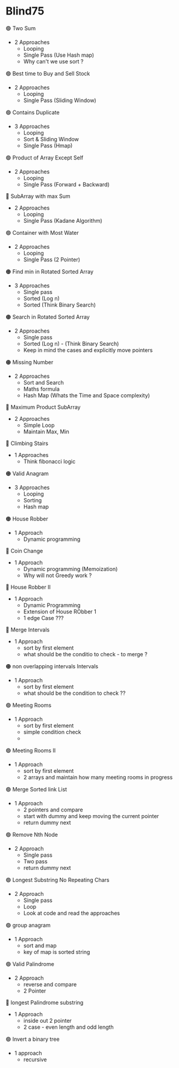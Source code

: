 # Blind75

:green_circle: Two Sum
* 2 Approaches
  + Looping
  + Single Pass (Use Hash map)
  + Why can't we use sort ?

:green_circle: Best time to Buy and Sell Stock
* 2 Approaches
  + Looping
  + Single Pass (Sliding Window)

:green_circle: Contains Duplicate
* 3 Approaches
  + Looping
  + Sort & Sliding Window
  + Single Pass (Hmap)

:green_circle: Product of Array Except Self
* 2 Approaches
  + Looping
  + Single Pass (Forward + Backward)

:red_circle: SubArray with max Sum

- 2 Approaches
  + Looping
  + Single Pass (Kadane Algorithm)

:green_circle: Container with Most Water
* 2 Approaches
  + Looping
  + Single Pass (2 Pointer)

:orange_circle: Find min in Rotated Sorted Array
* 3 Approaches
  + Single pass 
  + Sorted (Log n)
  + Sorted (Think Binary Search)
 
:orange_circle: Search in Rotated Sorted Array
* 2 Approaches
  + Single pass 
  + Sorted (Log n) - (Think Binary Search)
  + Keep in mind the cases and explicitly move pointers

:orange_circle: Missing Number
* 2 Approaches
  + Sort and Search
  + Maths formula
  + Hash Map (Whats the Time and Space complexity)

:red_circle: Maximum Product SubArray
* 2 Approaches
  + Simple Loop
  + Maintain Max, Min
 
:red_circle: Climbing Stairs
* 1 Approaches
  + Think fibonacci logic

:orange_circle: Valid Anagram
* 3 Approaches
  + Looping
  + Sorting
  + Hash map
 
:orange_circle: House Robber
* 1 Approach
  + Dynamic programming
 
:red_circle: Coin Change
* 1 Approach
  + Dynamic programming (Memoization)
  + Why will not Greedy work ?

:red_circle: House Robber II
* 1 Approach
  + Dynamic Programming 
  + Extension of House RObber 1
  + 1 edge Case ???

:red_circle: Merge Intervals
* 1 Approach
  + sort by first element
  + what should be the conditio to check - to merge ?
 
:orange_circle: non overlapping intervals Intervals
* 1 Approach
  + sort by first element
  + what should be the condition to check ??
 
🟢 Meeting Rooms
* 1 Approach
  + sort by first element
  + simple condition check
  + 
🟢 Meeting Rooms II
* 1 Approach
  + sort by first element
  + 2 arrays and maintain how many meeting rooms in progress
 
🟢 Merge Sorted link List
* 1 Approach
  + 2 pointers and compare
  + start with dummy and keep moving the current pointer
  + return dummy next

🟢 Remove Nth Node
* 2 Approach
  + Single pass
  + Two pass
  + return dummy next
 
🟢 Longest Substring No Repeating Chars
* 2 Approach
  + Single pass
  + Loop
  + Look at code and read the approaches
 
🟢 group anagram
* 1 Approach
  + sort and map
  + key of map is sorted string


🟢 Valid Palindrome
* 2 Approach
  + reverse and compare
  + 2 Pointer
  
🔴 longest Palindrome substring
* 1 Approach
  + inside out 2 pointer
  + 2 case - even length and odd length

🟢 Invert a binary tree
* 1 approach
  + recursive
    
